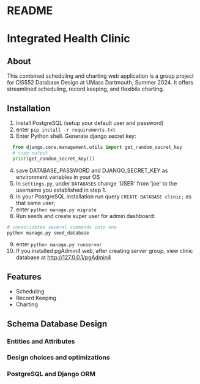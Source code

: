 # README

# Integrated Health Clinic

## About

This combined scheduling and charting web application is a group project for CIS552 Database Design at UMass Dartmouth, Summer 2024. It offers streamlined scheduling, record keeping, and flexibile charting.

## Installation

1. Install PostgreSQL (setup your default user and password)
2. enter `pip install -r requirements.txt`
3. Enter Python shell. Generate django secret key:
  ```python
    from django.core.management.utils import get_random_secret_key
    # copy output
    print(get_random_secret_key())
  ```
4. save DATABASE_PASSWORD and DJANGO_SECRET_KEY as environment variables in your OS
5. In `settings.py`, under `DATABASES` change 'USER' from 'joe' to the username you established in step 1.
6. In your PostgreSQL installation run query `CREATE DATABASE clinic;` as that same user;
7. enter `python manage.py migrate`
8. Run seeds and create super user for admin dashboard:
  ```python
  # consolidates several commands into one
  python manage.py seed_database
  ```
9. enter `python manage.py runserver`
10. If you installed pgAdmin4 web, after creating server group, view clinic database at http://127.0.0.1/pgAdmin4

## Features

- Scheduling
- Record Keeping
- Charting

## Schema Database Design

### Entities and Attributes

### Design choices and optimizations

### PostgreSQL and Django ORM